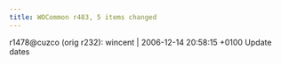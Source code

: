 ```yaml
---
title: WOCommon r483, 5 items changed
---
```


r1478@cuzco (orig r232): wincent | 2006-12-14 20:58:15 +0100 Update dates
